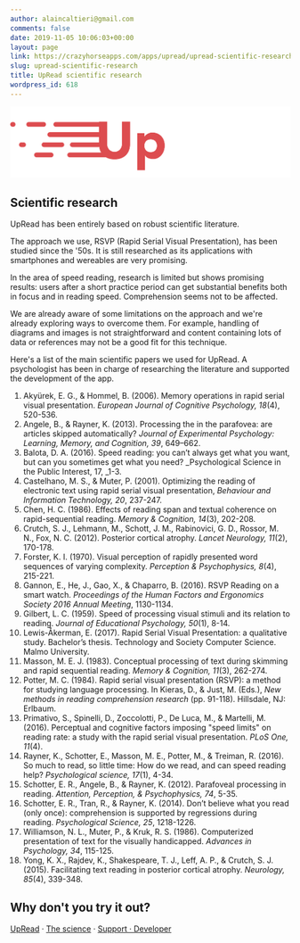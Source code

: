 ```yaml
---
author: alaincaltieri@gmail.com
comments: false
date: 2019-11-05 10:06:03+00:00
layout: page
link: https://crazyhorseapps.com/apps/upread/upread-scientific-research/
slug: upread-scientific-research
title: UpRead scientific research
wordpress_id: 618
---
```


![](/assets/media/UpRead-Logo.png)

## Scientific research

UpRead has been entirely based on robust scientific literature.

The approach we use, RSVP (Rapid Serial Visual Presentation), has been studied since the '50s. It is still researched as its applications with smartphones and wereables are very promising.

In the area of speed reading, research is limited but shows promising results: users after a short practice period can get substantial benefits both in focus and in reading speed. Comprehension seems not to be affected.

We are already aware of some limitations on the approach and we're already exploring ways to overcome them. For example, handling of diagrams and images is not straightforward and content containing lots of data or references may not be a good fit for this technique.

Here's a list of the main scientific papers we used for UpRead. A psychologist has been in charge of researching the literature and supported the development of the app.

1. Akyürek, E. G., & Hommel, B. (2006). Memory operations in rapid serial visual presentation. *European Journal of Cognitive Psychology, 18*(4), 520-536.
2. Angele, B., & Rayner, K. (2013). Processing the in the parafovea: are articles skipped automatically? *Journal of Experimental Psychology: Learning, Memory, and Cognition, 39*, 649–662.
3. Balota, D. A. (2016). Speed reading: you can’t always get what you want, but can you sometimes get what you need? _Psychological Science in the Public Interest, 17, _1-3.
4. Castelhano, M. S., & Muter, P. (2001). Optimizing the reading of electronic text using rapid serial visual presentation, *Behaviour and Information Technology, 20*, 237-247.
5. Chen, H. C. (1986). Effects of reading span and textual coherence on rapid-sequential reading. *Memory & Cognition, 14*(3), 202-208.
6. Crutch, S. J., Lehmann, M., Schott, J. M., Rabinovici, G. D., Rossor, M. N., Fox, N. C. (2012). Posterior cortical atrophy. *Lancet Neurology, 11*(2), 170-178.
7. Forster, K. I. (1970). Visual perception of rapidly presented word sequences of varying complexity. *Perception & Psychophysics, 8*(4), 215-221.
8. Gannon, E., He, J., Gao, X., & Chaparro, B. (2016). RSVP Reading on a smart watch. *Proceedings of the Human Factors and Ergonomics Society 2016 Annual Meeting*, 1130-1134.
9. Gilbert, L. C. (1959). Speed of processing visual stimuli and its relation to reading. *Journal of Educational Psychology, 50*(1), 8-14.
10. Lewis-Åkerman, E. (2017). Rapid Serial Visual Presentation: a qualitative study. Bachelor’s thesis. Technology and Society Computer Science. Malmo University.
11. Masson, M. E. J. (1983). Conceptual processing of text during skimming and rapid sequential reading. *Memory & Cognition, 11*(3), 262-274.
12. Potter, M. C. (1984). Rapid serial visual presentation (RSVP): a method for studying language processing. In Kieras, D., & Just, M. (Eds.), *New methods in reading comprehension research* (pp. 91-118). Hillsdale, NJ: Erlbaum.
13. Primativo, S., Spinelli, D., Zoccolotti, P., De Luca, M., & Martelli, M. (2016). Perceptual and cognitive factors imposing "speed limits" on reading rate: a study with the rapid serial visual presentation. *PLoS One, 11*(4).
14. Rayner, K., Schotter, E., Masson, M. E., Potter, M., & Treiman, R. (2016). So much to read, so little time: How do we read, and can speed reading help? *Psychological science, 17*(1), 4-34.
15. Schotter, E. R., Angele, B., & Rayner, K. (2012). Parafoveal processing in reading. *Attention, Perception, & Psychophysics, 74*, 5-35.
16. Schotter, E. R., Tran, R., & Rayner, K. (2014). Don’t believe what you read (only once): comprehension is supported by regressions during reading. *Psychological Science, 25*, 1218-1226.
17. Williamson, N. L., Muter, P., & Kruk, R. S. (1986). Computerized presentation of text for the visually handicapped. *Advances in Psychology, 34*, 115-125.
18. Yong, K. X., Rajdev, K., Shakespeare, T. J., Leff, A. P., & Crutch, S. J. (2015). Facilitating text reading in posterior cortical atrophy. *Neurology, 85*(4), 339-348.

## Why don't you try it out?

[](https://itunes.apple.com/app/id1454094961?mt=8)

[UpRead](https://crazyhorseapps.com/apps/upread/) · [The science](https://crazyhorseapps.com/apps/upread/upread-scientific-research/) · [Support · ](https://crazyhorseapps.com/support/)[Developer](https://crazyhorseapps.com/)
